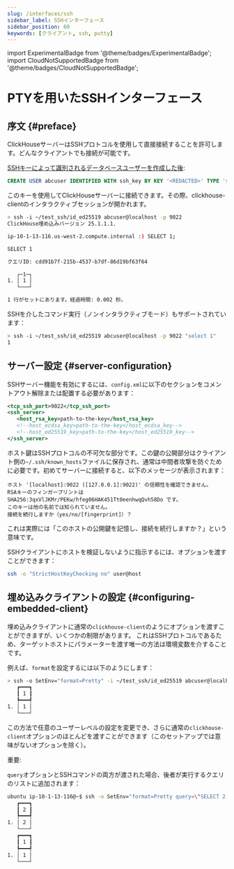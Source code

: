 ```yaml
---
slug: /interfaces/ssh
sidebar_label: SSHインターフェース
sidebar_position: 60
keywords: [クライアント, ssh, putty]
---
```

import ExperimentalBadge from '@theme/badges/ExperimentalBadge';
import CloudNotSupportedBadge from '@theme/badges/CloudNotSupportedBadge';

# PTYを用いたSSHインターフェース

<ExperimentalBadge/>
<CloudNotSupportedBadge/>

## 序文 {#preface}

ClickHouseサーバーはSSHプロトコルを使用して直接接続することを許可します。どんなクライアントでも接続が可能です。

[SSHキーによって識別されるデータベースユーザーを作成した後](/knowledgebase/how-to-connect-to-ch-cloud-using-ssh-keys):
```sql
CREATE USER abcuser IDENTIFIED WITH ssh_key BY KEY '<REDACTED>' TYPE 'ssh-ed25519';
```

このキーを使用してClickHouseサーバーに接続できます。その際、clickhouse-clientのインタラクティブセッションが開かれます。

```bash
> ssh -i ~/test_ssh/id_ed25519 abcuser@localhost -p 9022
ClickHouse埋め込みバージョン 25.1.1.1.

ip-10-1-13-116.us-west-2.compute.internal :) SELECT 1;

SELECT 1

クエリID: cdd91b7f-215b-4537-b7df-86d19bf63f64

   ┌─1─┐
1. │ 1 │
   └───┘

1 行がセットにあります。経過時間: 0.002 秒。
```

SSHを介したコマンド実行（ノンインタラクティブモード）もサポートされています：

```bash
> ssh -i ~/test_ssh/id_ed25519 abcuser@localhost -p 9022 "select 1"
1
```


## サーバー設定 {#server-configuration}

SSHサーバー機能を有効にするには、`config.xml`に以下のセクションをコメントアウト解除または配置する必要があります：

```xml
<tcp_ssh_port>9022</tcp_ssh_port>
<ssh_server>
   <host_rsa_key>path-to-the-key</host_rsa_key>
   <!--host_ecdsa_key>path-to-the-key</host_ecdsa_key-->
   <!--host_ed25519_key>path-to-the-key</host_ed25519_key-->
</ssh_server>
```

ホスト鍵はSSHプロトコルの不可欠な部分です。この鍵の公開部分はクライアント側の`~/.ssh/known_hosts`ファイルに保存され、通常は中間者攻撃を防ぐために必要です。初めてサーバーに接続すると、以下のメッセージが表示されます：

```shell
ホスト '[localhost]:9022 ([127.0.0.1]:9022)' の信頼性を確認できません。
RSAキーのフィンガープリントは SHA256:3qxVlJKMr/PEKw/hfeg06HAK451Tt0eenhwqQvh58Do です。
このキーは他の名前では知られていません。
接続を続行しますか（yes/no/[fingerprint]）？
```

これは実際には「このホストの公開鍵を記憶し、接続を続行しますか？」という意味です。

SSHクライアントにホストを検証しないように指示するには、オプションを渡すことができます：

```bash
ssh -o "StrictHostKeyChecking no" user@host
```

## 埋め込みクライアントの設定 {#configuring-embedded-client}

埋め込みクライアントに通常の`clickhouse-client`のようにオプションを渡すことができますが、いくつかの制限があります。
これはSSHプロトコルであるため、ターゲットホストにパラメーターを渡す唯一の方法は環境変数を介することです。

例えば、`format`を設定するには以下のようにします：

```bash
> ssh -o SetEnv="format=Pretty" -i ~/test_ssh/id_ed25519 abcuser@localhost -p 9022 "SELECT 1"
   ┏━━━┓
   ┃ 1 ┃
   ┡━━━┩
1. │ 1 │
   └───┘
```

この方法で任意のユーザーレベルの設定を変更でき、さらに通常の`clickhouse-client`オプションのほとんどを渡すことができます（このセットアップでは意味がないオプションを除く）。

重要:

`query`オプションとSSHコマンドの両方が渡された場合、後者が実行するクエリのリストに追加されます：

```bash
ubuntu ip-10-1-13-116@~$ ssh -o SetEnv="format=Pretty query=\"SELECT 2;\"" -i ~/test_ssh/id_ed25519 abcuser@localhost -p 9022 "SELECT 1"
   ┏━━━┓
   ┃ 2 ┃
   ┡━━━┩
1. │ 2 │
   └───┘
   ┏━━━┓
   ┃ 1 ┃
   ┡━━━┩
1. │ 1 │
   └───┘
```
